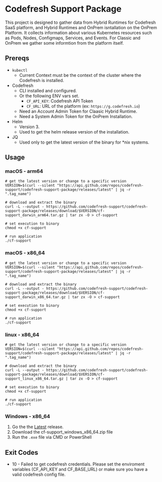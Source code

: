 # Codefresh Support Package

This project is designed to gather data from Hybrid Runtimes for Codefresh SaaS platform, and Hybrid Runtimes and OnPrem isntallation on the OnPrem Platform. It
collects information about various Kubernetes resources such as Pods, Nodes, Configmaps, Services, and Events. For Classic and OnPrem we gather some informtion
from the platform itself.

## Prereqs

- `kubectl`
  - Current Context must be the context of the cluster where the Codefresh is installed.
- Codefresh
  - CLI installed and configured.
  - Or the following ENV vars set.
    - `CF_API_KEY`: Codefresh API Token
    - `CF_URL`: URL of the platform (ex: `https://g.codefresh.io`)
  - Need an Account Admin Token for Claasic Hybrid Runtime.
  - Need a System Admin Token for the OnPrem Installation.
- Helm
  - Version 3.
  - Used to get the helm release version of the installation.
- JQ
  - Used only to get the latest version of the binary for *nix systems.

## Usage

### macOS - arm64

```shell
# get the latest version or change to a specific version
VERSION=$(curl --silent "https://api.github.com/repos/codefresh-support/codefresh-support-package/releases/latest" | jq -r ".tag_name")

# download and extract the binary
curl -L --output - https://github.com/codefresh-support/codefresh-support-package/releases/download/$VERSION/cf-support_darwin_arm64.tar.gz | tar zx -O > cf-support

# set execution to binary
chmod +x cf-support

# run application
./cf-support
```

### macOS - x86_64

```shell
# get the latest version or change to a specific version
VERSION=$(curl --silent "https://api.github.com/repos/codefresh-support/codefresh-support-package/releases/latest" | jq -r ".tag_name")

# download and extract the binary
curl -L --output - https://github.com/codefresh-support/codefresh-support-package/releases/download/$VERSION/cf-support_darwin_x86_64.tar.gz | tar zx -O > cf-support

# set execution to binary
chmod +x cf-support

# run application
./cf-support
```

### linux - x86_64

```shell
# get the latest version or change to a specific version
VERSION=$(curl --silent "https://api.github.com/repos/codefresh-support/codefresh-support-package/releases/latest" | jq -r ".tag_name")

# download and extract the binary
curl -L --output - https://github.com/codefresh-support/codefresh-support-package/releases/download/$VERSION/cf-support_linux_x86_64.tar.gz | tar zx -O > cf-support

# set execution to binary
chmod +x cf-support

# run application
./cf-support
```

### Windows - x86_64

1. Go the the [Latest](https://github.com/codefresh-support/codefresh-support-package/releases/latest) release.
1. Download the cf-support_windows_x86_64.zip file
1. Run the `.exe` file via CMD or PowerShell

## Exit Codes

- 10 - Failed to get codefresh credentials. Please set the enviroment variables (CF_API_KEY and CF_BASE_URL) or make sure you have a valid codefresh config
  file.
